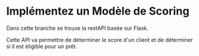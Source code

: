 # Implémentez un Modèle de Scoring #

Dans cette branche se trouve la restAPI basée sur Flask.

Cette API va permettre de déterminer le score d'un client et de déterminer si il est éligible pour un prêt.

